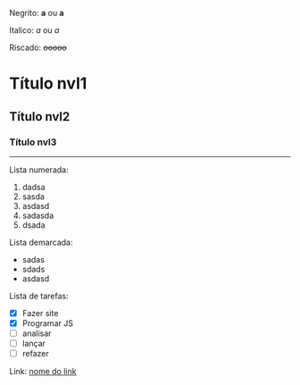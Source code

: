 Negrito: **a** ou __a__ 

Italico: *a* ou _a_

Riscado: ~~ooooo~~

# Título nvl1

## Título nvl2

### Título nvl3

***

Lista numerada:

1. dadsa
1. sasda
1. asdasd
1. sadasda
1. dsada

Lista demarcada:

* sadas
* sdads
* asdasd

Lista de tarefas:

- [x] Fazer site
- [x] Programar JS
- [ ] analisar
- [ ] lançar
- [ ] refazer

Link: [nome do link](http://HugoHlourenco.github.io)
